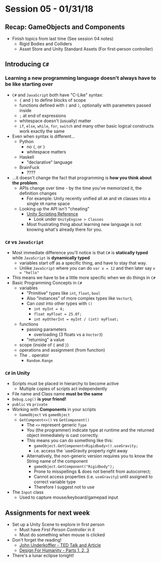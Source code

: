 # Session 05 - 01/31/18

## Recap: GameObjects and Components
* Finish topics from last time (See session 04 notes)
    * Rigid Bodies and Colliders
    * Asset Store and Unity Standard Assets (For first-person controller)

## Introducing `C#`
### Learning a new programming language doesn't always have to be like starting over
* `C#` and `JavaScript` both have "C-Like" syntax:
    * `{` and `}` to define blocks of scope
    * functions defined with `(` and `)`, optionally with parameters passed inside
    * `;` at end of expressions
    * whitespace doesn't (usually) matter
    * `if`, `else`, `while`, `for`, `switch` and many other basic logical constructs work exactly the same
* Even when syntax is different...
    * Python 
        * no `{`, or `}`
        * whitespace matters
    * Haskell
        * "declarative" language
    * BrainFuck
        * ????
* ...it doesn't change the fact that programming is **how you think about the problem**.
    * APIs change over time - by the time you've memorized it, the definition changes
        * For example: Unity recently unified all `AR` and `VR` classes into a single `XR` name space
    * Looking up the API isn't "cheating"
        * [Unity Scripting Reference](https://docs.unity3d.com/ScriptReference/index.html)
            * Look under `UnityEngine > Classes`
        * Most frustrating thing about learning new language is not knowing what's already there for you.


### `C#` vs `JavaScript`
* Most immediate difference you'll notice is that `C#` is **statically typed** while `JavaScript` is **dynamically typed**
    * variables start off as a specific thing, and have to stay that way. 
    * Unlike `JavaScript` where you can do `var x = 12` and then later say `x = "hello"`
* This means we have to be a little more specific when we do things in `C#`
* Basic Programming Concepts in `C#`
    * variables
        * "Primitive" types like `int`, `float`, `bool`
        * Also "instances" of more complex types like `Vector3`, 
        * Can _cast_ into other types with `()`
            * `int myInt = 4;`
            * `float myFloat = 25.0f;`
            * `int myOtherInt = myInt / (int) myFloat;`
    * functions
        * passing parameters 
            * overloading (3 floats vs a `Vector3`)
        * "returning" a value
    * scope (inside of `{` and `}`)
    * operations and assignment (from function)
    * The `.` operator
        * `Random.Range`
    

### `C#` in Unity
* Scripts must be placed in hierarchy to become active
    * Multiple copies of scripts act independently
* File name and Class name **must be the same**
* `Debug.Log()` **is your friend!**
* `public` vs `private`
* Working with **Components** in your scripts
    * `GameObject` vs `gameObject`
    * `GetCompnent<>()` vs `GetComponent()`
        * The `<>` represent generic `Type`
        * You (the programmer) indicate type at runtime and the returned object immediately is cast correctly.
        * This means you can do something like this:
            * `gameObject.GetComponent<Rigidbody>().useGravity;`
            * i.e. access the `useGravity property right away
        * Alternatively, the non-generic version requires you to know the String name of the component
            * `gameObject.GetComponent("Rigidbody");`
            * Prone to misspellings & does not benefit from autocorrect;
            * Cannot access properties (i.e. `useGravity`) until assigned to correct variable type
            * Therefore I suggest not to use
* The `Input` class
    * Used to capture mouse/keyboard/gamepad input


## Assignments for next week
* Set up a Unity Scene to explore in first person
    * Must have _First Person Controller_ in it
    * Must do something when mouse is clicked
* Don't forget the reading!
    * [John Underkoffler - TED Talk and Article](https://thenextweb.com/media/2015/08/31/a-stark-future/)
    * [Design For Humanity - Parts 1, 2, 3](https://medium.com/swlh/the-future-of-design-is-emotional-5789ccde17aa)
* There's a lunar eclipse tonight!
